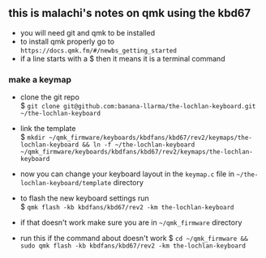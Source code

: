 ## this is malachi's notes on qmk using the kbd67

- you will need git and qmk to be installed
- to install qmk properly go to `https://docs.qmk.fm/#/newbs_getting_started`
- if a line starts with a $ then it means it is a terminal command

### make a keymap

- clone the git repo  
$ `git clone git@github.com:banana-llarma/the-lochlan-keyboard.git ~/the-lochlan-keyboard`

- link the template  
$ `mkdir ~/qmk_firmware/keyboards/kbdfans/kbd67/rev2/keymaps/the-lochlan-keyboard && ln -f ~/the-lochlan-keyboard ~/qmk_firmware/keyboards/kbdfans/kbd67/rev2/keymaps/the-lochlan-keyboard`

- now you can change your keyboard layout in the `keymap.c` file in `~/the-lochlan-keyboard/template` directory
- to flash the new keyboard settings run  
$ `qmk flash -kb kbdfans/kbd67/rev2 -km the-lochlan-keyboard`
- if that doesn't work make sure you are in `~/qmk_firmware` directory

- run this if the command about doesn't work
$ `cd ~/qmk_firmware && sudo qmk flash -kb kbdfans/kbd67/rev2 -km the-lochlan-keyboard`
